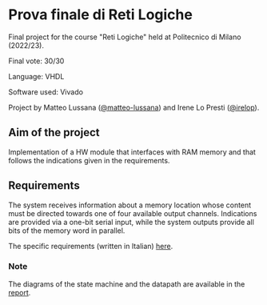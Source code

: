 # Prova finale di Reti Logiche
Final project for the course "Reti Logiche" held at Politecnico di Milano (2022/23).

Final vote: 30/30

Language: VHDL

Software used: Vivado

Project by Matteo Lussana ([@matteo-lussana](https://github.com/matteo-lussana)) and Irene Lo Presti ([@irelop](https://github.com/irelop)).


## Aim of the project
Implementation of a HW module that interfaces with RAM memory and that follows the indications given in the requirements.
## Requirements
The system receives information about a memory location whose content must be directed towards one of four available output channels.
Indications are provided via a one-bit serial input, while the system outputs provide all bits of the memory word in parallel.

The specific requirements (written in Italian) [here](/specifica.pdf).

### Note
The diagrams of the state machine and the datapath are available in the [report](/relazione.pdf).
